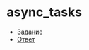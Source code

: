 # async_tasks
- [Задание](https://kodaktor.ru/async_tasks)
- [Ответ](https://kodaktor.ru/async_tasks_ec063)
